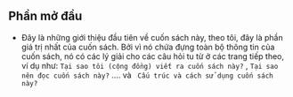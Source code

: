 ## Phần mở đầu

- Đây là những giới thiệu đầu tiên về cuốn sách này, theo tôi, đây là phần giá trị nhất của cuốn sách. Bởi vì nó chứa đựng toàn bộ thông tin của cuốn sách, nó có các lý giải cho các câu hỏi tu từ ở các trang tiếp theo, ví dụ như: ` Tại sao tôi (cộng đồng) viết ra cuốn sách này? ` , ` Tại sao nên đọc cuốn sách này? `  .... và ` Cấu trúc và cách sử dụng cuốn sách này?` 
